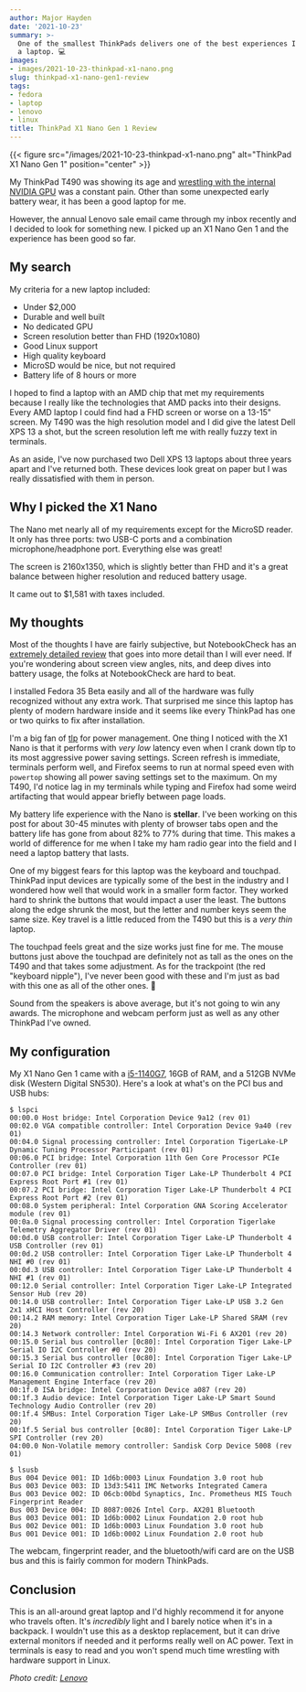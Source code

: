 ```yaml
---
author: Major Hayden
date: '2021-10-23'
summary: >-
  One of the smallest ThinkPads delivers one of the best experiences I've had on
  a laptop. 💻
images:
- images/2021-10-23-thinkpad-x1-nano.png
slug: thinkpad-x1-nano-gen1-review
tags:
- fedora
- laptop
- lenovo
- linux
title: ThinkPad X1 Nano Gen 1 Review
---
```


{{< figure src="/images/2021-10-23-thinkpad-x1-nano.png" alt="ThinkPad X1 Nano Gen 1" position="center" >}}

My ThinkPad T490 was showing its age and [wrestling with the internal NVIDIA
GPU] was a constant pain. Other than some unexpected early battery wear, it has
been a good laptop for me.

However, the annual Lenovo sale email came through my inbox recently and I
decided to look for something new. I picked up an X1 Nano Gen 1 and the
experience has been good so far.

## My search

My criteria for a new laptop included:

- Under $2,000
- Durable and well built
- No dedicated GPU
- Screen resolution better than FHD (1920x1080)
- Good Linux support
- High quality keyboard
- MicroSD would be nice, but not required
- Battery life of 8 hours or more

I hoped to find a laptop with an AMD chip that met my requirements because I
really like the technologies that AMD packs into their designs. Every AMD laptop
I could find had a FHD screen or worse on a 13-15" screen. My T490 was the high
resolution model and I did give the latest Dell XPS 13 a shot, but the screen
resolution left me with really fuzzy text in terminals.

As an aside, I've now purchased two Dell XPS 13 laptops about three years apart
and I've returned both. These devices look great on paper but I was really
dissatisfied with them in person.

## Why I picked the X1 Nano

The Nano met nearly all of my requirements except for the MicroSD reader. It
only has three ports: two USB-C ports and a combination microphone/headphone
port. Everything else was great!

The screen is 2160x1350, which is slightly better than FHD and it's a great
balance between higher resolution and reduced battery usage.

It came out to $1,581 with taxes included.

## My thoughts

Most of the thoughts I have are fairly subjective, but NotebookCheck has an
[extremely detailed review] that goes into more detail than I will ever need. If
you're wondering about screen view angles, nits, and deep dives into battery
usage, the folks at NotebookCheck are hard to beat.

I installed Fedora 35 Beta easily and all of the hardware was fully recognized
without any extra work. That surprised me since this laptop has plenty of modern
hardware inside and it seems like every ThinkPad has one or two quirks to fix
after installation.

I'm a big fan of [tlp] for power management. One thing I noticed with the X1
Nano is that it performs with *very low* latency even when I crank down tlp to
its most aggressive power saving settings. Screen refresh is immediate,
terminals perform well, and Firefox seems to run at normal speed even with
`powertop` showing all power saving settings set to the maximum. On my T490, I'd
notice lag in my terminals while typing and Firefox had some weird artifacting
that would appear briefly between page loads.

My battery life experience with the Nano is **stellar**. I've been working on
this post for about 30-45 minutes with plenty of browser tabs open and the
battery life has gone from about 82% to 77% during that time. This makes a world
of difference for me when I take my ham radio gear into the field and I need a
laptop battery that lasts.

One of my biggest fears for this laptop was the keyboard and touchpad. ThinkPad
input devices are typically some of the best in the industry and I wondered how
well that would work in a smaller form factor. They worked hard to shrink the
buttons that would impact a user the least. The buttons along the edge shrunk
the most, but the letter and number keys seem the same size. Key travel is a
little reduced from the T490 but this is a *very thin* laptop.

The touchpad feels great and the size works just fine for me. The mouse buttons
just above the touchpad are definitely not as tall as the ones on the T490 and
that takes some adjustment. As for the trackpoint (the red "keyboard nipple"),
I've never been good with these and I'm just as bad with this one as all of the
other ones. 🤣

Sound from the speakers is above average, but it's not going to win any awards.
The microphone and webcam perform just as well as any other ThinkPad I've
owned.

## My configuration

My X1 Nano Gen 1 came with a [i5-1140G7], 16GB of RAM, and a 512GB NVMe disk
(Western Digital SN530). Here's a look at what's on the PCI bus and USB hubs:

```console
$ lspci
00:00.0 Host bridge: Intel Corporation Device 9a12 (rev 01)
00:02.0 VGA compatible controller: Intel Corporation Device 9a40 (rev 01)
00:04.0 Signal processing controller: Intel Corporation TigerLake-LP Dynamic Tuning Processor Participant (rev 01)
00:06.0 PCI bridge: Intel Corporation 11th Gen Core Processor PCIe Controller (rev 01)
00:07.0 PCI bridge: Intel Corporation Tiger Lake-LP Thunderbolt 4 PCI Express Root Port #1 (rev 01)
00:07.2 PCI bridge: Intel Corporation Tiger Lake-LP Thunderbolt 4 PCI Express Root Port #2 (rev 01)
00:08.0 System peripheral: Intel Corporation GNA Scoring Accelerator module (rev 01)
00:0a.0 Signal processing controller: Intel Corporation Tigerlake Telemetry Aggregator Driver (rev 01)
00:0d.0 USB controller: Intel Corporation Tiger Lake-LP Thunderbolt 4 USB Controller (rev 01)
00:0d.2 USB controller: Intel Corporation Tiger Lake-LP Thunderbolt 4 NHI #0 (rev 01)
00:0d.3 USB controller: Intel Corporation Tiger Lake-LP Thunderbolt 4 NHI #1 (rev 01)
00:12.0 Serial controller: Intel Corporation Tiger Lake-LP Integrated Sensor Hub (rev 20)
00:14.0 USB controller: Intel Corporation Tiger Lake-LP USB 3.2 Gen 2x1 xHCI Host Controller (rev 20)
00:14.2 RAM memory: Intel Corporation Tiger Lake-LP Shared SRAM (rev 20)
00:14.3 Network controller: Intel Corporation Wi-Fi 6 AX201 (rev 20)
00:15.0 Serial bus controller [0c80]: Intel Corporation Tiger Lake-LP Serial IO I2C Controller #0 (rev 20)
00:15.3 Serial bus controller [0c80]: Intel Corporation Tiger Lake-LP Serial IO I2C Controller #3 (rev 20)
00:16.0 Communication controller: Intel Corporation Tiger Lake-LP Management Engine Interface (rev 20)
00:1f.0 ISA bridge: Intel Corporation Device a087 (rev 20)
00:1f.3 Audio device: Intel Corporation Tiger Lake-LP Smart Sound Technology Audio Controller (rev 20)
00:1f.4 SMBus: Intel Corporation Tiger Lake-LP SMBus Controller (rev 20)
00:1f.5 Serial bus controller [0c80]: Intel Corporation Tiger Lake-LP SPI Controller (rev 20)
04:00.0 Non-Volatile memory controller: Sandisk Corp Device 5008 (rev 01)
```

```console
$ lsusb
Bus 004 Device 001: ID 1d6b:0003 Linux Foundation 3.0 root hub
Bus 003 Device 003: ID 13d3:5411 IMC Networks Integrated Camera
Bus 003 Device 002: ID 06cb:00bd Synaptics, Inc. Prometheus MIS Touch Fingerprint Reader
Bus 003 Device 004: ID 8087:0026 Intel Corp. AX201 Bluetooth
Bus 003 Device 001: ID 1d6b:0002 Linux Foundation 2.0 root hub
Bus 002 Device 001: ID 1d6b:0003 Linux Foundation 3.0 root hub
Bus 001 Device 001: ID 1d6b:0002 Linux Foundation 2.0 root hub
```

The webcam, fingerprint reader, and the bluetooth/wifi card are on the USB bus
and this is fairly common for modern ThinkPads.

## Conclusion

This is an all-around great laptop and I'd highly recommend it for anyone who
travels often. It's *incredibly* light and I barely notice when it's in a
backpack. I wouldn't use this as a desktop replacement, but it can drive
external monitors if needed and it performs really well on AC power. Text in
terminals is easy to read and you won't spend much time wrestling with hardware
support in Linux.

[wrestling with the internal NVIDIA GPU]: /2020/01/24/disable-nvidia-gpu-thinkpad-t490/
[extremely detailed review]: https://www.notebookcheck.net/Lenovo-ThinkPad-X1-Nano-Laptop-Review-Less-than-1-kg-for-the-Business-Subnotebook-with-LTE.517858.0.html
[tlp]: https://linrunner.de/tlp/
[i5-1140G7]: https://ark.intel.com/content/www/us/en/ark/products/208659/intel-core-i51140g7-processor-8m-cache-up-to-4-20-ghz-with-ipu.html

*Photo credit: [Lenovo](https://www.lenovo.com/us/en/)*
